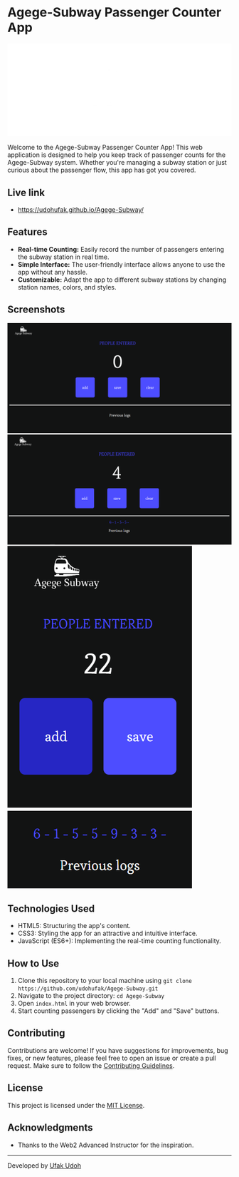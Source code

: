 # Agege-Subway Passenger Counter App

![Agege-Subway Logo](Images/logo.png)

Welcome to the Agege-Subway Passenger Counter App! This web application is designed to help you keep track of passenger counts for the Agege-Subway system. Whether you're managing a subway station or just curious about the passenger flow, this app has got you covered.

## Live link
- https://udohufak.github.io/Agege-Subway/

## Features

- **Real-time Counting:** Easily record the number of passengers entering the subway station in real time.
- **Simple Interface:** The user-friendly interface allows anyone to use the app without any hassle.
- **Customizable:** Adapt the app to different subway stations by changing station names, colors, and styles.

## Screenshots

![Screenshot 1](screenshot1.png)
![Screenshot 2](screenshot2.png)
![Screenshot 3](screenshot3.png)

## Technologies Used

- HTML5: Structuring the app's content.
- CSS3: Styling the app for an attractive and intuitive interface.
- JavaScript (ES6+): Implementing the real-time counting functionality.

## How to Use

1. Clone this repository to your local machine using `git clone https://github.com/udohufak/Agege-Subway.git`
2. Navigate to the project directory: `cd Agege-Subway`
3. Open `index.html` in your web browser.
4. Start counting passengers by clicking the "Add" and "Save" buttons.

## Contributing

Contributions are welcome! If you have suggestions for improvements, bug fixes, or new features, please feel free to open an issue or create a pull request. Make sure to follow the [Contributing Guidelines](CONTRIBUTING.md).

## License

This project is licensed under the [MIT License](LICENSE).

## Acknowledgments

- Thanks to the Web2 Advanced Instructor for the inspiration.

---

Developed by [Ufak Udoh](https://github.com/udohufak)
